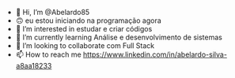 - 👋 Hi, I’m @Abelardo85
- 🙃 eu estou iniciando na programação agora 
- 👀 I’m interested in estudar e criar códigos 
- 🌱 I’m currently learning Análise e desenvolvimento de sistemas 
- 💞️ I’m looking to collaborate com Full Stack 
- 📫 How to reach me https://www.linkedin.com/in/abelardo-silva-a8aa18233

<!---
Abelardo85/Abelardo85 is a ✨ special ✨ repository because its `README.md` (this file) appears on your GitHub profile.
You can click the Preview link to take a look at your changes.
--->
